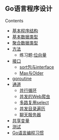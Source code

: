 ## Go语言程序设计

Contents

  * [基本程序结构](Chapter01/programstructure.md)
  * [基本数据类型](Chapter02/basictype.md)
  * [聚合数据类型](Chapter04/aggregate.md)
  * [方法](Chapter06/Methods.md)
    * 练习题:[位向量](Chapter06/intset.md)
  * [接口](Chapter07/interface.md)
    * [sort包与interface](Chapter07/sort.md)
    * [Max与Older](Chapter07/max.md)
  * [goroutine](Chapter08/goroutine.md)
  * [通道](Chapter08/channel.md)
    * [并行循环](Chapter08/thumbnail.md)
    * [并发的Web爬虫](Chapter08/concurrenceweb.md)
    * [多路复用select](Chapter08/select.md)
    * [并发目录遍历](Chapter08/du.md)
    * [聊天服务器](Chapter08/chat.md)
  * [共享变量](Chapter09/sharevar.md)
  * [测试](Chapter11/test.md)
  * [Go语言编程习惯](goodstyle.md)
